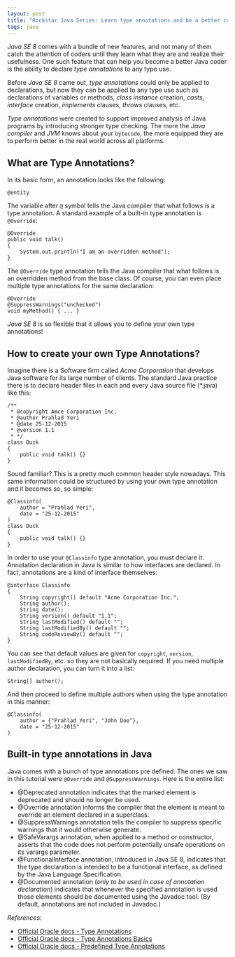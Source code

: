 ```yaml
---
layout: post
title: "Rockstar Java Series: Learn type annotations and be a better coder"
tags: java
---
```


*Java SE 8* comes with a bundle of new features, and not many of them catch the attention of coders until they learn what they are and realize their usefulness. One such feature that can help you become a better Java coder is the ability to declare *type annotations* to any type use.<!--more-->

Before *Java SE 8* came out, *type annotations* could only be applied to declarations, but now they can be applied to any type use such as declarations of variables or methods, *class instance* creation, *casts*, *interface* creation, *implements* clauses, *throws* clauses, etc.

*Type annotations* were created to support improved analysis of Java programs by introducing stronger type checking. The more the *Java compiler* and *JVM* knows about your `bytecode`, the more equipped they are to perform better in the real world across all platforms.

What are Type Annotations?
--------------------------

In its basic form, an annotation looks like the following:

	@entity

The variable after `@` symbol tells the Java compiler that what follows is a type annotation. A standard example of a built-in type annotation is `@Override`:

	@Override
	public void talk()
	{
		System.out.println("I am an overridden method");
	}

The `@Override` type annotation tells the Java compiler that what follows is an overridden method from the base class. Of course, you can even place multiple type annotations for the same declaration:

	@Override
	@SuppressWarnings("unchecked")
	void myMethod() { ... }

*Java SE 8* is so flexible that it allows you to define your own type annotations!

How to create your own Type Annotations?
----------------------------------------

Imagine there is a Software firm called *Acme Corporation* that develops Java software for its large number of clients. The standard Java practice there is to declare header files in each and every Java source file (\*.java) like this:

    /**
     * @copyright Amce Corporation Inc.
     * @author Prahlad Yeri
     * @date 25-12-2015
     * @version 1.1
     * */
    class Duck 
    {
        public void talk() {}
    }

Sound familiar? This is a pretty much common header style nowadays. This same information could be structured by using your own type annotation and it becomes so, so simple:

    @Classinfo(
        author = "Prahlad Yeri",
        date = "25-12-2015"
    )
    class Duck 
    {
        public void talk() {}
    }

In order to use your `@Classinfo` type annotation, you must declare it. Annotation declaration in Java is similar to how interfaces are declared. In fact, annotations are a kind of interface themselves:

    @interface Classinfo 
    {
        String copyright() default "Acme Corporation Inc.";
        String author();
        String date();
        String version() default "1.1";
        String lastModified() default "";
        String lastModifiedBy() default "";
        String codeReviewBy() default ""; 
    }

You can see that default values are given for `copyright`, `version`, `lastModifiedBy`, etc. so they are not basically required. If you need multiple author declaration, you can turn it into a list:

	String[] author();

And then proceed to define multiple authors when using the type annotation in this manner:

    @Classinfo(
        author = {"Prahlad Yeri", "John Doe"},
        date = "25-12-2015"
    )

Built-in type annotations in Java
---------------------------------

Java comes with a bunch of type annotations pre defined. The ones we saw in this tutorial were `@Override` and `@SuppressWarnings`. Here is the entire list:

- @Deprecated annotation indicates that the marked element is deprecated and should no longer be used.
- @Override annotation informs the compiler that the element is meant to override an element declared in a superclass.
- @SuppressWarnings annotation tells the compiler to suppress specific warnings that it would otherwise generate.
- @SafeVarargs annotation, when applied to a method or constructor, asserts that the code does not perform potentially unsafe operations on its varargs parameter.
- @FunctionalInterface annotation, introduced in Java SE 8, indicates that the type declaration is intended to be a functional interface, as defined by the Java Language Specification.
- @Documented annotation (*only to be used in case of annotation declaration*) indicates that whenever the specified annotation is used those elements should be documented using the Javadoc tool. (By default, annotations are not included in Javadoc.)

*References:*

- [Official Oracle docs - Type Annotations](https://docs.oracle.com/javase/tutorial/java/annotations/index.html)
- [Official Oracle docs - Type Annotations Basics](https://docs.oracle.com/javase/tutorial/java/annotations/basics.html)
- [Official Oracle docs - Predefined Type Annotations](https://docs.oracle.com/javase/tutorial/java/annotations/predefined.html)